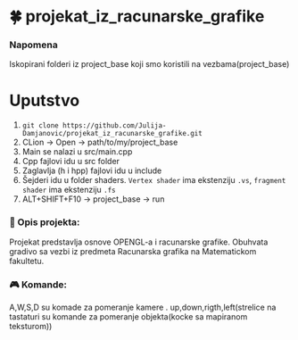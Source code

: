 # :four_leaf_clover: projekat_iz_racunarske_grafike

### Napomena 
Iskopirani folderi iz project_base koji smo koristili na vezbama(project_base)

# Uputstvo
1. `git clone https://github.com/Julija-Damjanovic/projekat_iz_racunarske_grafike.git`
2. CLion -> Open -> path/to/my/project_base
3. Main se nalazi u src/main.cpp
4. Cpp fajlovi idu u src folder
5. Zaglavlja (h i hpp) fajlovi idu u include
6. Šejderi idu u folder shaders. `Vertex shader` ima ekstenziju `.vs`, `fragment shader` ima ekstenziju `.fs`
7. ALT+SHIFT+F10 -> project_base -> run

### :memo: Opis projekta: 
Projekat predstavlja osnove OPENGL-a i racunarske grafike. Obuhvata gradivo sa vezbi iz predmeta Racunarska grafika na Matematickom fakultetu. 


### :video_game: Komande:
A,W,S,D su komade za pomeranje kamere .
up,down,rigth,left(strelice na tastaturi su komande za pomeranje objekta(kocke sa mapiranom teksturom))



